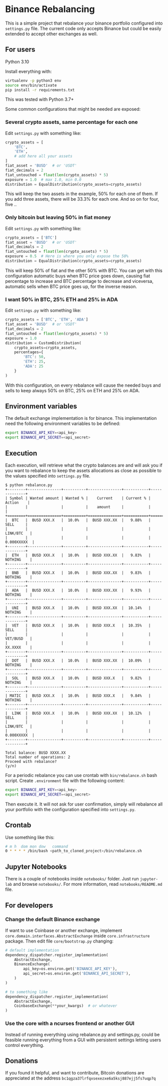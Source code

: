 # Binance Rebalancing
This is a simple project that rebalance your binance portfolio configured into `settings.py` file. The current code only accepts Binance but could be easily extended to accept other exchanges as well.

## For users

Python 3.10

Install everything with:
```bash
virtualenv -p python3 env
source env/bin/activate
pip install -r requirements.txt
```

This was tested with Python 3.7+

Some common configurations that might be needed are exposed:

### Several crypto assets, same percentage for each one
Edit `settings.py` with something like:
```python
crypto_assets = [
    'BTC',
    'ETH',
    # add here all your assets
]
fiat_asset = 'BUSD'  # or 'USDT'
fiat_decimals = 2
fiat_untouched = float(len(crypto_assets) * 5)
exposure = 1.0  # max 1.0, min 0.0
distribution = EqualDistribution(crypto_assets=crypto_assets)
```
This will keep the two assets in the example, 50% for each one of them. If you add three assets, there will be 33.3% for each one. And so on for four, five .. 

### Only bitcoin but leaving 50% in fiat money
Edit `settings.py` with something like:
```python
crypto_assets = ['BTC']
fiat_asset = 'BUSD'  # or 'USDT'
fiat_decimals = 2
fiat_untouched = float(len(crypto_assets) * 5)
exposure = 0.5  # Here is where you only expose the 50%
distribution = EqualDistribution(crypto_assets=crypto_assets)
```
This will keep 50% of fiat and the other 50% with BTC. You can get with this configuration automatic buys when BTC price goes down, causing fiat percentage to increase and BTC percentage to decrease and viceversa, automatic sells when BTC price goes up, for the inverse reason.

### I want 50% in BTC, 25% ETH and 25% in ADA
Edit `settings.py` with something like:
```python
crypto_assets = ['BTC', 'ETH', 'ADA']
fiat_asset = 'BUSD'  # or 'USDT'
fiat_decimals = 2
fiat_untouched = float(len(crypto_assets) * 5)
exposure = 1.0
distribution = CustomDistribution(
    crypto_assets=crypto_assets,
    percentages={
        'BTC': 50,
        'ETH': 25,
        'ADA': 25
    }
)
```
With this configuration, on every rebalance will cause the needed buys and sells to keep always 50% on BTC, 25% on ETH and 25% on ADA.

## Environment variables
The default exchange implementation is for binance. This implementation need the following environment variables to be defined:

```bash
export BINANCE_API_KEY=<api_key>
export BINANCE_API_SECRET=<api_secret>
```

## Execution

Each execution, will retrieve what the crypto balances are and will ask you if you want to rebalance to keep the assets allocations as close as possible to the values specified into `settings.py` file.

```
$ python rebalance.py 
+--------+---------------+----------+---------------+-----------+--------------+
| Symbol | Wanted amount | Wanted % |    Current    | Current % |    Action    |
|        |               |          |    amount     |           |              |
+========+===============+==========+===============+===========+==============+
|  BTC   |  BUSD XXX.X   |  10.0%   |  BUSD XXX.XX  |   9.88%   |     SELL     |
|        |               |          |               |           |   LINK/BTC   |
|        |               |          |               |           |  0.000XXXXX  |
+--------+---------------+----------+---------------+-----------+--------------+
|  ETH   |  BUSD XXX.X   |  10.0%   |  BUSD XXX.XX  |   9.83%   |   NOTHING    |
+--------+---------------+----------+---------------+-----------+--------------+
|  BNB   |  BUSD XXX.X   |  10.0%   |  BUSD XXX.XX  |   9.83%   |   NOTHING    |
+--------+---------------+----------+---------------+-----------+--------------+
|  ADA   |  BUSD XXX.X   |  10.0%   |  BUSD XXX.XX  |   9.93%   |   NOTHING    |
+--------+---------------+----------+---------------+-----------+--------------+
|  UNI   |  BUSD XXX.X   |  10.0%   |  BUSD XXX.XX  |  10.14%   |   NOTHING    |
+--------+---------------+----------+---------------+-----------+--------------+
|  VET   |  BUSD XXX.X   |  10.0%   |  BUSD XXX.X   |  10.35%   |     SELL     |
|        |               |          |               |           |   VET/BUSD   |
|        |               |          |               |           |   XX.XXXX    |
+--------+---------------+----------+---------------+-----------+--------------+
|  DOT   |  BUSD XXX.X   |  10.0%   |  BUSD XXX.XX  |  10.09%   |   NOTHING    |
+--------+---------------+----------+---------------+-----------+--------------+
|  SOL   |  BUSD XXX.X   |  10.0%   |  BUSD XXX.X   |   9.82%   |   NOTHING    |
+--------+---------------+----------+---------------+-----------+--------------+
| MATIC  |  BUSD XXX.X   |  10.0%   |  BUSD XXX.X   |   9.84%   |   NOTHING    |
+--------+---------------+----------+---------------+-----------+--------------+
|  LINK  |  BUSD XXX.X   |  10.0%   |  BUSD XXX.XX  |  10.12%   |     SELL     |
|        |               |          |               |           |   LINK/BTC   |
|        |               |          |               |           |  0.000XXXXX  |
+--------+---------------+----------+---------------+-----------+--------------+

Total balance: BUSD XXXX.XX
Total number of operations: 2
Proceed with rebalance?
(y/n)
```

For a periodic rebalance you can use crontab with `bin/rebalance.sh` bash script. Create `.environment` file with the following content:

```bash
export BINANCE_API_KEY=<api_key>
export BINANCE_API_SECRET=<api_secret>
```

Then execute it. It will not ask for user confirmation, simply will rebalance all your portfolio with the configuration specified into `settings.py`.

## Crontab

Use something like this:

```bash
# m h  dom mon dow   command
0 * * * * /bin/bash <path_to_cloned_project>/bin/rebalance.sh
```

## Jupyter Notebooks
There is a couple of notebooks inside `notebooks/` folder. Just run `jupyter-lab` and browse `notebooks/`. For more information, read `notebooks/README.md` file. 

## For developers

### Change the default Binance exchange
If want to use Coinbase or another exchange, implement `core.domain.interfaces.AbstractExchange` inside `core.infrastructure` package. Then edit file `core/bootstrap.py` changing:
```python
# default implementation
dependency_dispatcher.register_implementation(
    AbstractExchange,
    BinanceExchange(
        api_key=os.environ.get('BINANCE_API_KEY'),
        api_secret=os.environ.get('BINANCE_API_SECRET'),
    )
)

# to something like
dependency_dispatcher.register_implementation(
    AbstractExchange,
    CoinbaseExchange(**your_kwargs)  # or whatever
)
```

### Use the core with a ncurses frontend or another GUI
Instead of running everything using rebalance.py and settings.py, could be feasible running everything from a GUI with persistent settings letting users control everything.


## Donations

If you found it helpful, and want to contribute, Bitcoin donations are appreciated at the address `bc1qgza37lrfqxsexezxe6a5ksj887ejj5fs7uqp7q`
